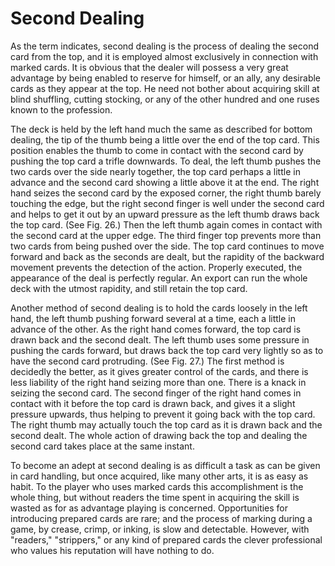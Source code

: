 # Second Dealing

As the term indicates, second dealing is the process of dealing the second card from the top, and it is employed almost exclusively in connection with marked cards. It is obvious that the dealer will possess a very great advantage by being enabled to reserve for himself, or an ally, any desirable cards as they appear at the top. He need not bother about acquiring skill at blind shuffling, cutting stocking, or any of the other hundred and one ruses known to the profession.

The deck is held by the left hand much the same as described for bottom dealing, the tip of the thumb being a little over the end of the top card. This position enables the thumb to come in contact with the second card by pushing the top card a trifle downwards. To deal, the left thumb pushes the two cards over the side nearly together, the top card perhaps a little in advance and the second card showing a little above it at the end. The right hand seizes the second card by the exposed corner, the right thumb barely touching the edge, but the right second finger is well under the second card and helps to get it out by an upward pressure as the left thumb draws back the top card. (See Fig. 26.) Then the left thumb again comes in contact with the second card at the upper edge. The third finger top prevents more than two cards from being pushed over the side. The top card continues to move forward and back as the seconds are dealt, but the rapidity of the backward movement prevents the detection of the action. Properly executed, the appearance of the deal is perfectly regular. An export can run the whole deck with the utmost rapidity, and still retain the top card.

Another method of second dealing is to hold the cards loosely in the left hand, the left thumb pushing forward several at a time, each a little in advance of the other. As the right hand comes forward, the top card is drawn back and the second dealt. The left thumb uses some pressure in pushing the cards forward, but draws back the top card very lightly so as to have the second card protruding. (See Fig. 27.) The first method is decidedly the better, as it gives greater control of the cards, and there is less liability of the right hand seizing more than one. There is a knack in seizing the second card. The second finger of the right hand comes in contact with it before the top card is drawn back, and gives it a slight pressure upwards, thus helping to prevent it going back with the top card. The right thumb may actually touch the top card as it is drawn back and the second dealt. The whole action of drawing back the top and dealing the second card takes place at the same instant.

To become an adept at second dealing is as difficult a task as can be given in card handling, but once acquired, like many other arts, it is as easy as habit. To the player who uses marked cards this accomplishment is the whole thing, but without readers the time spent in acquiring the skill is wasted as for as advantage playing is concerned. Opportunities for introducing prepared cards are rare; and the process of marking during a game, by crease, crimp, or inking, is slow and detectable. However, with "readers," "strippers," or any kind of prepared cards the clever professional who values his reputation will have nothing to do.
